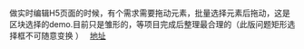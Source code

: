 ###
做实时编辑H5页面的时候，有个需求需要拖动元素，批量选择元素后拖动，这是区块选择的demo.目前只是雏形的，等项目完成后整理最合理的（此版问题矩形选择框不可随意变换
）
 
[地址](https://timetravelcyn.github.io/practice_demo/%E5%8C%BA%E5%9D%97%E9%80%89%E6%8B%A9/drag.html)
